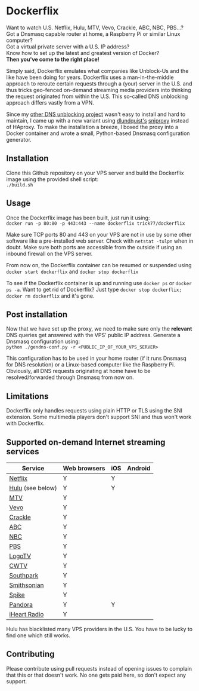 Dockerflix
========

Want to watch U.S. Netflix, Hulu, MTV, Vevo, Crackle, ABC, NBC, PBS...?  
Got a Dnsmasq capable router at home, a Raspberry Pi or similar Linux computer?  
Got a virtual private server with a U.S. IP address?  
Know how to set up the latest and greatest version of Docker?  
**Then you've come to the right place!**

Simply said, Dockerflix emulates what companies like Unblock-Us and the like have been doing for years. Dockerflix uses a man-in-the-middle approach to reroute certain requests through a (your) server in the U.S. and thus tricks geo-fenced on-demand streaming media providers into thinking the request originated from within the U.S. This so-called DNS unblocking approach differs vastly from a VPN.

Since my [other  DNS unblocking project](https://github.com/trick77/tunlr-style-dns-unblocking) wasn't easy to install and hard to maintain, I came up with a new variant using [dlundquist's](https://github.com/dlundquist) [sniproxy](https://github.com/dlundquist/sniproxy) instead of HAproxy. To make the installation a breeze, I boxed the proxy into a Docker container and wrote a small, Python-based Dnsmasq configuration generator.

## Installation

Clone this Github repository on your VPS server and build the Dockerflix image using the provided shell script:  
 `./build.sh`

## Usage

Once the Dockerflix image has been built, just run it using:  
`docker run -p 80:80 -p 443:443 --name dockerflix trick77/dockerflix`

Make sure TCP ports 80 and 443 on your VPS are not in use by some other software like a pre-installed web server. Check with `netstat -tulpn` when in doubt. Make sure both ports are accessible from the outside if using an inbound firewall on the VPS server.

From now on, the Dockerflix container can be resumed or suspended using `docker start dockerflix` and `docker stop dockerflix`

To see if the Dockerflix container is up and running use `docker ps` or `docker ps -a`. Want to get rid of Dockerflix? Just type `docker stop dockerflix; docker rm dockerflix` and it's gone. 

## Post installation

Now that we have set up the proxy, we need to make sure only the **relevant** DNS queries get answered with the VPS' public IP address. Generate a Dnsmasq configuration using:  
`python ./gendns-conf.py -r <PUBLIC_IP_OF_YOUR_VPS_SERVER>`

This configuration has to be used in your home router (if it runs Dnsmasq for DNS resolution) or a Linux-based computer like the Raspberry Pi. Obviously, all DNS requests originating at home have to be resolved/forwarded through Dnsmasq from now on.

## Limitations

Dockerflix only handles requests using plain HTTP or TLS using the SNI extension. Some multimedia players don't support SNI and thus won't work with Dockerflix. 

## Supported on-demand Internet streaming services 

| Service                                                         | Web browsers  | iOS | Android |
| --------------------------------------------------------------- | ------------- | --- | ------- |
| [Netflix](https://www.netflix.com/us/)                          | Y             | Y   |         |
| [Hulu](http://www.hulu.com/) (see below)                        | Y             | Y   |         |
| [MTV](http://www.mtv.com/videos/home.jhtml)                     | Y             |     |         |
| [Vevo](http://www.vevo.com/)                                    | Y             |     |         |
| [Crackle](http://www.crackle.com/)                              | Y             |     |         |
| [ABC](http://abc.go.com/)                                       | Y             |     |         |
| [NBC](http://www.nbc.com/video/full-episodes)                   | Y             |     |         |
| [PBS](http://video.pbs.org/)                                    | Y             |     |         |
| [LogoTV](http://www.logotv.com/video/showall.jhtml)             | Y             |     |         |
| [CWTV](http://www.cwtv.com/shows/)                              | Y             |     |         |
| [Southpark](http://southpark.cc.com/)                           | Y             |     |         |
| [Smithsonian](http://www.smithsonianchannel.com/full-episodes)  | Y             |     |         |
| [Spike](http://www.spike.com/episodes)                          | Y             |     |         |
| [Pandora](http://www.pandora.com/)                              | Y             | Y   |         |
| [iHeart Radio](http://www.iheart.com/)                          | Y             |     |         |

Hulu has blacklisted many VPS providers in the U.S. You have to be lucky to find one which still works.

## Contributing

Please contribute using pull requests instead of opening issues to complain that this or that doesn't work. No one gets paid here, so don't expect any support.


